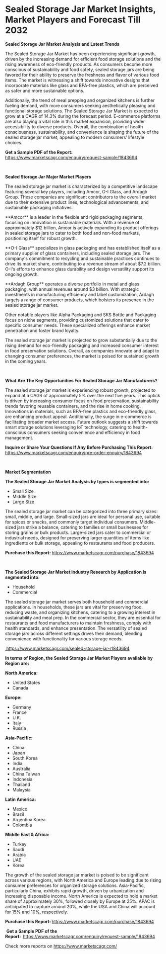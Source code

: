 <p><h1>Sealed Storage Jar Market Insights, Market Players and Forecast Till 2032</h1></p><p><strong>Sealed Storage Jar Market Analysis and Latest Trends</strong></p>
<p><p>The Sealed Storage Jar Market has been experiencing significant growth, driven by the increasing demand for efficient food storage solutions and the rising awareness of eco-friendly products. As consumers become more conscious of sustainability and food safety, sealed storage jars are being favored for their ability to preserve the freshness and flavor of various food items. The market is witnessing a shift towards innovative designs that incorporate materials like glass and BPA-free plastics, which are perceived as safer and more sustainable options.</p><p>Additionally, the trend of meal prepping and organized kitchens is further fueling demand, with more consumers seeking aesthetically pleasing and functional storage solutions. The Sealed Storage Jar Market is expected to grow at a CAGR of 14.3% during the forecast period. E-commerce platforms are also playing a vital role in this market expansion, providing wider accessibility to diverse products. Overall, the combination of health consciousness, sustainability, and convenience is shaping the future of the sealed storage jar market, appealing to modern consumers’ lifestyle choices.</p></p>
<p><strong>Get a Sample PDF of the Report:&nbsp;</strong> <a href="https://www.marketscagr.com/enquiry/request-sample/1843694?utm_campaign=1998&utm_medium=2&utm_source=Github&utm_content=ia&utm_term=06022025&utm_id=sealed-storage-jar">https://www.marketscagr.com/enquiry/request-sample/1843694</a></p>
<p>&nbsp;</p>
<p><strong>Sealed Storage Jar Major Market Players</strong></p>
<p><p>The sealed storage jar market is characterized by a competitive landscape featuring several key players, including Amcor, O-I Glass, and Ardagh Group. These companies are significant contributors to the overall market due to their extensive product lines, technological advancements, and sustainable packaging initiatives.</p><p>**Amcor** is a leader in the flexible and rigid packaging segments, focusing on innovation in sustainable materials. With a revenue of approximately $12 billion, Amcor is actively expanding its product offerings in sealed storage jars to cater to both food and non-food markets, positioning itself for robust growth.</p><p>**O-I Glass** specializes in glass packaging and has established itself as a primary supplier of glass containers, including sealed storage jars. The company's commitment to recycling and sustainable practices continues to drive its market share, contributing to a revenue stream of about $7.2 billion. O-I's efforts to enhance glass durability and design versatility support its ongoing growth.</p><p>**Ardagh Group** operates a diverse portfolio in metal and glass packaging, with annual revenues around $3 billion. With strategic investments in manufacturing efficiency and label customization, Ardagh targets a range of consumer products, which bolsters its presence in the sealed storage jar market.</p><p>Other notable players like Alpha Packaging and SKS Bottle and Packaging focus on niche segments, providing customized solutions that cater to specific consumer needs. These specialized offerings enhance market penetration and foster brand loyalty.</p><p>The sealed storage jar market is projected to grow substantially due to the rising demand for eco-friendly packaging and increased consumer interest in food preservation solutions. Overall, as companies innovate and adapt to changing consumer preferences, the market is poised for sustained growth in the coming years.</p></p>
<p>&nbsp;</p>
<p><strong>What Are The Key Opportunities For Sealed Storage Jar Manufacturers?</strong></p>
<p><p>The sealed storage jar market is experiencing robust growth, projected to expand at a CAGR of approximately 5% over the next five years. This uptick is driven by increasing consumer focus on food preservation, sustainability trends favoring reusable containers, and the rise in home cooking. Innovations in materials, such as BPA-free plastics and eco-friendly glass, are enhancing product appeal. Additionally, the surge in e-commerce is facilitating broader market access. Future outlook suggests a shift towards smart storage solutions leveraging IoT technology, catering to health-conscious consumers seeking convenience and efficiency in food management.</p></p>
<p><strong>Inquire or Share Your Questions If Any Before Purchasing This Report:</strong> <a href="https://www.marketscagr.com/enquiry/pre-order-enquiry/1843694?utm_campaign=1998&utm_medium=2&utm_source=Github&utm_content=ia&utm_term=06022025&utm_id=sealed-storage-jar">https://www.marketscagr.com/enquiry/pre-order-enquiry/1843694</a></p>
<p>&nbsp;</p>
<p><strong>Market Segmentation</strong></p>
<p><strong>The Sealed Storage Jar Market Analysis by types is segmented into:</strong></p>
<p><ul><li>Small Size</li><li>Middle Size</li><li>Large Size</li></ul></p>
<p><p>The sealed storage jar market can be categorized into three primary sizes: small, middle, and large. Small-sized jars are ideal for personal use, suitable for spices or snacks, and commonly target individual consumers. Middle-sized jars strike a balance, catering to families or small businesses for storing grains or bulk products. Large-sized jars cater to commercial or industrial needs, designed for preserving larger quantities of items like ingredients or bulk storage, appealing to restaurants and food producers.</p></p>
<p><strong>Purchase this Report:&nbsp;</strong><a href="https://www.marketscagr.com/purchase/1843694?utm_campaign=1998&utm_medium=2&utm_source=Github&utm_content=ia&utm_term=06022025&utm_id=sealed-storage-jar">https://www.marketscagr.com/purchase/1843694</a></p>
<p>&nbsp;</p>
<p><strong>The Sealed Storage Jar Market Industry Research by Application is segmented into:</strong></p>
<p><ul><li>Household</li><li>Commercial</li></ul></p>
<p><p>The sealed storage jar market serves both household and commercial applications. In households, these jars are vital for preserving food, reducing waste, and organizing kitchens, catering to a growing interest in sustainability and meal prep. In the commercial sector, they are essential for restaurants and food manufacturers to maintain freshness, comply with health standards, and enhance presentation. The versatility of sealed storage jars across different settings drives their demand, blending convenience with functionality for various storage needs.</p></p>
<p><a href="https://www.marketscagr.com/sealed-storage-jar-r1843694?utm_campaign=1998&utm_medium=2&utm_source=Github&utm_content=ia&utm_term=06022025&utm_id=sealed-storage-jar">&nbsp;https://www.marketscagr.com/sealed-storage-jar-r1843694</a></p>
<p><strong>In terms of Region, the Sealed Storage Jar Market Players available by Region are:</strong></p>
<p>
    <p> <strong> North America: </strong>
        <ul>
            <li>United States</li>
            <li>Canada</li>
        </ul>
        </p> 
    <p> <strong> Europe: </strong>
        <ul>
            <li>Germany</li>
            <li>France</li>
            <li>U.K.</li>
            <li>Italy</li>
            <li>Russia</li>
        </ul>
        </p> 
    <p> <strong> Asia-Pacific: </strong>
        <ul>
            <li>China</li>
            <li>Japan</li>
            <li>South Korea</li>
            <li>India</li>
            <li>Australia</li>
            <li>China Taiwan</li>
            <li>Indonesia</li>
            <li>Thailand</li>
            <li>Malaysia</li>
        </ul>
        </p> 
    <p> <strong> Latin America: </strong>
        <ul>
            <li>Mexico</li>
            <li>Brazil</li>
            <li>Argentina Korea</li>
            <li>Colombia</li>
        </ul>
        </p> 
    <p> <strong> Middle East & Africa: </strong>
        <ul>
            <li>Turkey</li>
            <li>Saudi</li>
            <li>Arabia</li>
            <li>UAE</li>
            <li>Korea</li>
        </ul>
    </p>
    </p>
<p><p>The growth of the sealed storage jar market is poised to be significant across various regions, with North America and Europe leading due to rising consumer preferences for organized storage solutions. Asia-Pacific, particularly China, exhibits rapid growth, driven by urbanization and increasing disposable income. North America is expected to hold a market share of approximately 30%, followed closely by Europe at 25%. APAC is anticipated to capture around 20%, while the USA and China will account for 15% and 10%, respectively.</p></p>
<p><strong>Purchase this Report: </strong><a href="https://www.marketscagr.com/purchase/1843694?utm_campaign=1998&utm_medium=2&utm_source=Github&utm_content=ia&utm_term=06022025&utm_id=sealed-storage-jar">https://www.marketscagr.com/purchase/1843694</a></p>
<p>&nbsp;<strong>Get a Sample PDF of the Report:&nbsp;&nbsp;</strong><a href="https://www.marketscagr.com/enquiry/request-sample/1843694?utm_campaign=1998&utm_medium=2&utm_source=Github&utm_content=ia&utm_term=06022025&utm_id=sealed-storage-jar">https://www.marketscagr.com/enquiry/request-sample/1843694</a></p>
<p><strong></strong></p>
<p>Check more reports on <a href="https://www.marketscagr.com/?utm_campaign=1998&utm_medium=2&utm_source=Github&utm_content=ia&utm_term=06022025&utm_id=sealed-storage-jar">https://www.marketscagr.com/</a></p>